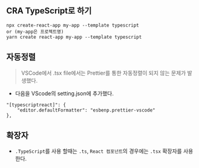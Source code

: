 ## CRA TypeScript로 하기 

```
npx create-react-app my-app --template typescript
or (my-app은 프로젝트명)
yarn create react-app my-app --template typescript
```

## 자동정렬 
> VSCode에서 .tsx file에서는 Prettier를 통한 자동정렬이 되지 않는 문제가 발생했다.
- 다음을 VScode의 setting.json에 추가했다.
```
"[typescriptreact]": {
    "editor.defaultFormatter": "esbenp.prettier-vscode"
},
```

## 확장자
- ```.TypeScript```를 사용 할때는 ```.ts```, ```React 컴포넌트```의 경우에는 ```.tsx``` 확장자를 사용한다.
